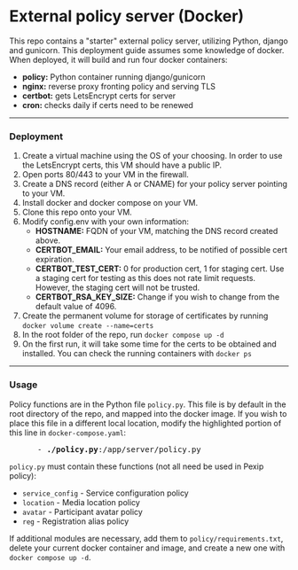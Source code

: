 # **External policy server (Docker)**

This repo contains a "starter" external policy server, utilizing Python, django and gunicorn.  This deployment guide assumes some knowledge of docker.  When deployed, it will build and run four docker containers:

- **policy:** Python container running django/gunicorn
- **nginx:** reverse proxy fronting policy and serving TLS
- **certbot:** gets LetsEncrypt certs for server
- **cron:** checks daily if certs need to be renewed

---

### **Deployment**


1. Create a virtual machine using the OS of your choosing.  In order to use the LetsEncrypt certs, this VM should have a public IP.
2. Open ports 80/443 to your VM in the firewall.
3. Create a DNS record (either A or CNAME) for your policy server pointing to your VM.
4. Install docker and docker compose on your VM.
5. Clone this repo onto your VM.
6. Modify config.env with your own information:
    - **HOSTNAME:** FQDN of your VM, matching the DNS record created above.
    - **CERTBOT_EMAIL:** Your email address, to be notified of possible cert expiration.
    - **CERTBOT_TEST_CERT:** 0 for production cert, 1 for staging cert.  Use a staging cert for testing as this does not rate limit requests.  However, the staging cert will not be trusted.
    - **CERTBOT_RSA_KEY_SIZE:** Change if you wish to change from the default value of 4096.
7. Create the permanent volume for storage of certificates by running `docker volume create --name=certs`
8. In the root folder of the repo, run
    `docker compose up -d`
9. On the first run, it will take some time for the certs to be obtained and installed.  You can check the running containers with `docker ps`

---

### **Usage**


Policy functions are in the Python file `policy.py`.  This file is by default in the root directory of the repo, and mapped into the docker image.  If you wish to place this file in a different local location, modify the highlighted portion of this line in `docker-compose.yaml`:

<pre>
      - <b>./policy.py</b>:/app/server/policy.py
</pre>

`policy.py` must contain these functions (not all need be used in Pexip policy):

- `service_config` - Service configuration policy
- `location` - Media location policy
- `avatar` - Participant avatar policy
- `reg` - Registration alias policy

If additional modules are necessary, add them to `policy/requirements.txt`, delete your current docker container and image, and create a new one with `docker compose up -d`.